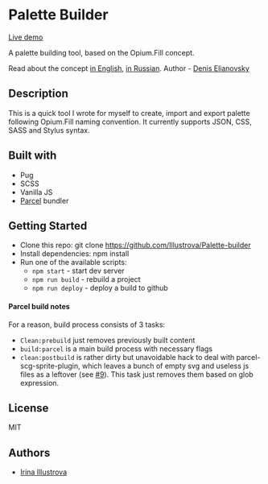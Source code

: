 # Palette Builder

[Live demo](https://illustrova.github.io/Palette-builder/)

A palette building tool, based on the Opium.Fill concept.

Read about the concept [in English](https://medium.com/@opium.pro/standardisation-of-color-schemes-through-the-eyes-of-a-programmer-53cc25148470), [in Russian](https://habr.com/ru/post/499202/). Author - [Denis Elianovsky](http://opium.pro/)

## Description

This is a quick tool I wrote for myself to create, import and export palette following Opium.Fill naming convention. It currently supports JSON, CSS, SASS and Stylus syntax.

## Built with

- Pug
- SCSS
- Vanilla JS
- [Parcel](https://parceljs.org/) bundler

## Getting Started

- Clone this repo: git clone <https://github.com/Illustrova/Palette-builder>
- Install dependencies: npm install
- Run one of the available scripts:
  * `npm start` - start dev server
  * `npm run build` - rebuild a project
  * `npm run deploy` - deploy a build to github

#### Parcel build notes

For a reason, build process consists of 3 tasks:

- `Clean:prebuild` just removes previously built content
- `build:parcel` is a main build process with necessary flags
- `clean:postbuild` is rather dirty but unavoidable hack to deal with parcel-scg-sprite-plugin, which leaves a bunch of empty svg and useless js files as a leftover (see [#9](https://github.com/Epimodev/parcel-plugin-svg-sprite/issues/9)). This task just removes them based on glob expression.

## License

MIT

## Authors

- [Irina Illustrova](https://github.com/illustrova)
